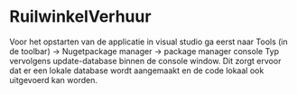 # RuilwinkelVerhuur

Voor het opstarten van de applicatie in visual studio ga eerst naar Tools (in de toolbar) -> Nugetpackage manager -> package manager console
Typ vervolgens update-database binnen de console window.
Dit zorgt ervoor dat er een lokale database wordt aangemaakt en de code lokaal ook uitgevoerd kan worden.
